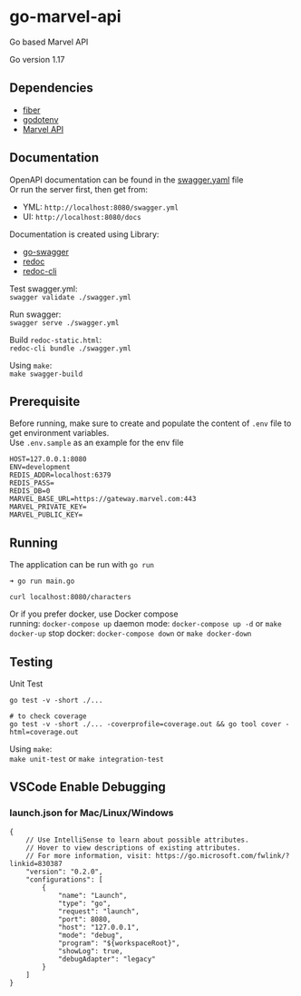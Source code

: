 # go-marvel-api

Go based Marvel API

Go version 1.17

## Dependencies
 - [fiber](https://github.com/gofiber/fiber) 
 - [godotenv](https://github.com/joho/godotenv)  
 - [Marvel API](https://developer.marvel.com/)

## Documentation

OpenAPI documentation can be found in the [swagger.yaml](./swagger.yaml) file  
Or run the server first, then get from:
 - YML: `http://localhost:8080/swagger.yml`
 - UI: `http://localhost:8080/docs`

Documentation is created using Library:
 - [go-swagger](https://www.gorillatoolkit.org/) 
 - [redoc](https://github.com/Redocly/redoc)  
 - [redoc-cli](https://redoc.ly/docs/redoc/quickstart/cli/)

Test swagger.yml:  
`swagger validate ./swagger.yml`

Run swagger:  
`swagger serve ./swagger.yml`

Build `redoc-static.html`:  
`redoc-cli bundle ./swagger.yml`

Using `make`:  
`make swagger-build`

## Prerequisite
Before running, make sure to create and populate the content of `.env` file to get environment variables.  
Use `.env.sample` as an example for the env file
```
HOST=127.0.0.1:8080
ENV=development
REDIS_ADDR=localhost:6379
REDIS_PASS=
REDIS_DB=0
MARVEL_BASE_URL=https://gateway.marvel.com:443
MARVEL_PRIVATE_KEY=
MARVEL_PUBLIC_KEY=
```

## Running

The application can be run with `go run`

```
➜ go run main.go

curl localhost:8080/characters
```

Or if you prefer docker, use Docker compose  
running: `docker-compose up`
daemon mode: `docker-compose up -d` or `make docker-up`
stop docker: `docker-compose down` or `make docker-down` 

## Testing
Unit Test
```
go test -v -short ./...

# to check coverage
go test -v -short ./... -coverprofile=coverage.out && go tool cover -html=coverage.out
```

Using `make`:  
`make unit-test` or `make integration-test`

## VSCode Enable Debugging
### launch.json for Mac/Linux/Windows
```
{
    // Use IntelliSense to learn about possible attributes.
    // Hover to view descriptions of existing attributes.
    // For more information, visit: https://go.microsoft.com/fwlink/?linkid=830387
    "version": "0.2.0",
    "configurations": [
        {
            "name": "Launch",
            "type": "go",
            "request": "launch",
            "port": 8080,
            "host": "127.0.0.1",
            "mode": "debug",
            "program": "${workspaceRoot}",
            "showLog": true,
            "debugAdapter": "legacy"
        }
    ]
}
```